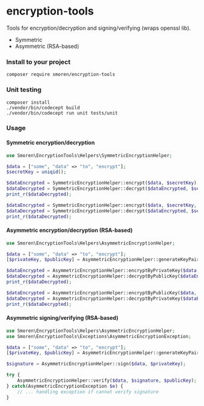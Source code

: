 # encryption-tools
Tools for encryption/decryption and signing/verifying (wraps openssl lib).

* Symmetric
* Asymmetric (RSA-based)

### Install to your project
```shell script
composer require smoren/encryption-tools
``` 

### Unit testing
```shell script
composer install
./vendor/bin/codecept build
./vendor/bin/codecept run unit tests/unit
```

### Usage

#### Symmetric encryption/decryption
```php
use Smoren\EncryptionTools\Helpers\SymmetricEncryptionHelper;

$data = ["some", "data" => "to", "encrypt"];
$secretKey = uniqid();

$dataEncrypted = SymmetricEncryptionHelper::encrypt($data, $secretKey);
$dataDecrypted = SymmetricEncryptionHelper::decrypt($dataEncrypted, $secretKey);
print_r($dataDecrypted);

$dataEncrypted = SymmetricEncryptionHelper::encrypt($data, $secretKey, 'camellia-256-ofb');
$dataDecrypted = SymmetricEncryptionHelper::decrypt($dataEncrypted, $secretKey, 'camellia-256-ofb');
print_r($dataDecrypted);
```

#### Asymmetric encryption/decryption (RSA-based)
```php
use Smoren\EncryptionTools\Helpers\AsymmetricEncryptionHelper;

$data = ["some", "data" => "to", "encrypt"];
[$privateKey, $publicKey] = AsymmetricEncryptionHelper::generateKeyPair();

$dataEncrypted = AsymmetricEncryptionHelper::encryptByPrivateKey($data, $privateKey);
$dataDecrypted = AsymmetricEncryptionHelper::decryptByPublicKey($dataEncrypted, $publicKey);
print_r($dataDecrypted);

$dataEncrypted = AsymmetricEncryptionHelper::encryptByPublicKey($data, $publicKey);
$dataDecrypted = AsymmetricEncryptionHelper::decryptByPrivateKey($dataEncrypted, $privateKey);
print_r($dataDecrypted);
```

#### Asymmetric signing/verifying (RSA-based)
```php
use Smoren\EncryptionTools\Helpers\AsymmetricEncryptionHelper;
use Smoren\EncryptionTools\Exceptions\AsymmetricEncryptionException;

$data = ["some", "data" => "to", "encrypt"];
[$privateKey, $publicKey] = AsymmetricEncryptionHelper::generateKeyPair();

$signature = AsymmetricEncryptionHelper::sign($data, $privateKey);

try {
    AsymmetricEncryptionHelper::verify($data, $signature, $publicKey);
} catch(AsymmetricEncryptionException $e) {
    // ... handling exception if cannot verify signature
}
```
